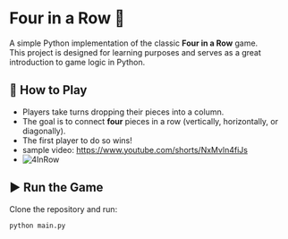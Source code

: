 # Four in a Row 🎲  

A simple Python implementation of the classic **Four in a Row** game.  
This project is designed for learning purposes and serves as a great introduction to game logic in Python.  

## 🚀 How to Play  
- Players take turns dropping their pieces into a column.  
- The goal is to connect **four** pieces in a row (vertically, horizontally, or diagonally).  
- The first player to do so wins!
- sample video: https://www.youtube.com/shorts/NxMvln4fiJs
- ![4InRow](https://i.ebayimg.com/images/g/SN4AAOSwoMxl32uD/s-l1200.jpg)

## ▶️ Run the Game  
Clone the repository and run:  
```sh
python main.py
